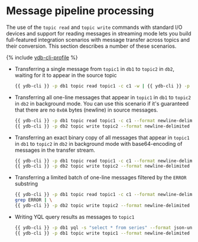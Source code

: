# Message pipeline processing

The use of the `topic read` and `topic write` commands with standard I/O devices and support for reading messages in streaming mode lets you build full-featured integration scenarios with message transfer across topics and their conversion. This section describes a number of these scenarios.

{% include [ydb-cli-profile](../../_includes/ydb-cli-profile.md) %}

* Transferring a single message from `topic1` in `db1` to `topic2` in `db2`, waiting for it to appear in the source topic

   ```bash
   {{ ydb-cli }} -p db1 topic read topic1 -c c1 -w | {{ ydb-cli }} -p db2 topic write topic2
   ```

* Transferring all one-line messages that appear in `topic1` in `db1` to `topic2` in `db2` in background mode. You can use this scenario if it's guaranteed that there are no `0x0A` bytes (newline) in source messages.

   ```bash
   {{ ydb-cli }} -p db1 topic read topic1 -c c1 --format newline-delimited -w | \
   {{ ydb-cli }} -p db2 topic write topic2 --format newline-delimited
   ```

* Transferring an exact binary copy of all messages that appear in `topic1` in `db1` to `topic2` in `db2` in background mode with base64-encoding of messages in the transfer stream.

   ```bash
   {{ ydb-cli }} -p db1 topic read topic1 -c c1 --format newline-delimited -w --transform base64 | \
   {{ ydb-cli }} -p db2 topic write topic2 --format newline-delimited --transform base64
   ```

* Transferring a limited batch of one-line messages filtered by the `ERROR` substring

   ```bash
   {{ ydb-cli }} -p db1 topic read topic1 -c c1 --format newline-delimited | \
   grep ERROR | \
   {{ ydb-cli }} -p db2 topic write topic2 --format newline-delimited
   ```

* Writing YQL query results as messages to `topic1`

   ```bash
   {{ ydb-cli }} -p db1 yql -s "select * from series" --format json-unicode | \
   {{ ydb-cli }} -p db1 topic write topic1 --format newline-delimited
   ```
